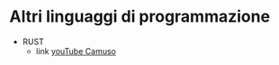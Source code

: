 # Altri linguaggi di programmazione

- RUST 
  - link [youTube Camuso](https://www.youtube.com/watch?v=AEHpTZeIs30)